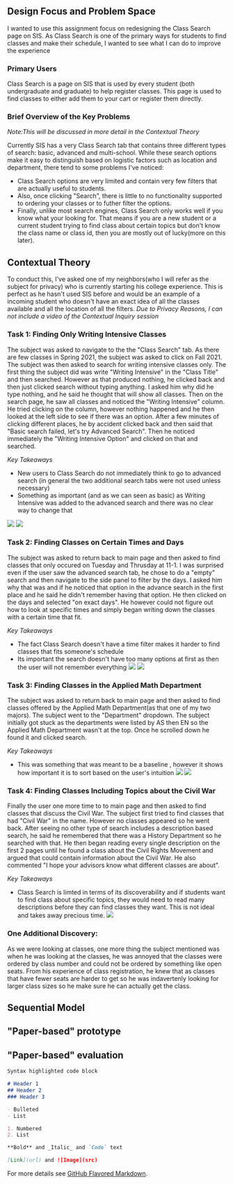 ## Design Focus and Problem Space
I wanted to use this assignment focus on redesigning the Class Search page on SIS. As Class Search is one of the primary ways for students to find classes and make their schedule, I wanted to see what I can do to improve the experience
### Primary Users
Class Search is a page on SIS that is used by every student (both undergraduate and graduate) to help register classes. This page is used to find classes to either add them to your cart or register them directly. 
### Brief Overview of the Key Problems
_Note:This will be discussed in more detail in the Contextual Theory_

Currently SIS has a very Class Search tab that contains three different types of search: basic, advanced and multi-school. While these search options make it easy to distinguish based on logistic factors such as location and department, there tend to some problems I've noticed:
- Class Search options are very limited and contain very few filters that are actually useful to students.
- Also, once clicking "Search", there is little to no functionality supported to ordering your classes or to futher filter the options. 
- Finally, unlike most search engines, Class Search only works well if you know what your looking for. That means if you are a new student or a current student trying to find class about certain topics but don't know the class name or class id, then you are mostly out of lucky(more on this later). 

## Contextual Theory
To conduct this, I've asked one of my neighbors(who I will refer as the subject for privacy) who is currently starting his college experience. This is perfect as he hasn't used SIS before and would be an example of a incoming student who doesn't have an exact idea of all the classes available and all the location of all the filters.
_Due to Privacy Reasons, I can not include a video of the Contextual Inquiry session_

### Task 1: Finding Only Writing Intensive Classes
The subject was asked to navigate to the the "Class Search" tab. As there are few classes in Spring 2021, the subject was asked to click on Fall 2021. The subject was then asked to search for writing intensive classes only. The first thing the subject did was write "Writing Intensive" in the "Class Title" and then searched. However as that produced nothing, he clicked back and then just clicked search without typing anything. I asked him why did he type nothing, and he said he thought that will show all classes. Then on the search page, he saw all classes and noticed the "Writing Intensive" column. He tried clicking on the column, however nothing happened and he then looked at the left side to see if there was an option. After a few minutes of clicking different places, he by accident clicked back and then said that "Basic search failed, let's try Advanced Search". Then he noticed immediately the "Writing Intensive Option" and clicked on that and searched.

_Key Takeaways_
- New users to Class Search do not immediately think to go to advanced search (in general the two additional search tabs were not used unless necessary)
- Something as important (and as we can seen as basic) as Writing Intensive was added to the advanced search and there was no clear way to change that 

![](2.png)  ![](3.png) 
### Task 2: Finding Classes on Certain Times and Days
The subject was asked to return back to main page and then asked to find classes that only occured on Tuesday and Thrusday at 11-1. I was surprised even if the user saw the advanced search tab, he chose to do a "empty" search and then navigate to the side panel to filter by the days. I asked him why that was and if he noticed that option in the advance search in the first place and he said he didn't remember having that option. He then clicked on the days and selected "on exact days". He however could not figure out how to look at specific times and simply began writing down the classes with a certain time that fit.

_Key Takeaways_
- The fact Class Search doesn't have a time filter makes it harder to find classes that fits someone's schedule
- Its important the search doesn't have too many options at first as then the user will not remember everything
![](4.png) ![](5.png) 


### Task 3: Finding Classes in the Applied Math Department
The subject was asked to return back to main page and then asked to find classes offered by the Applied Math Department(as that one of my two majors). The subject went to the "Department" dropdown. The subject initially got stuck as the departments were listed by AS then EN so the Applied Math Department wasn't at the top. Once he scrolled down he found it and clicked search. 

_Key Takeaways_
- This was something that was meant to be a baseline , however it shows how important it is to sort based on the user's intuition 
![](7.png)  ![](8.png)

### Task 4: Finding Classes Including Topics about the Civil War
Finally the user one more time to to main page and then asked to find classes that discuss the Civil War. The subject first tried to find classes that had "Civil War" in the name. However no classes appeared so he went back. After seeing no other type of search includes a description based search, he said he remembered that there was a History Department so he searched with that. He then began reading every single description on the first 2 pages until he found a class about the Civil Rights Movement and argued that could contain information about the Civil War. He also commented "I hope your advisors know what different classes are about".

_Key Takeaways_
- Class Search is limted in terms of its discoverability and if students want to find class about specific topics, they would need to read many descriptions before they can find classes they want. This is not ideal and takes away precious time. 
![](1.png)

### One Additional Discovery:
As we were looking at classes, one more thing the subject mentioned was when he was looking at the classes, he was annoyed that the classes were ordered by class number and could not be ordered by something like open seats. From his experience of class registration, he knew that as classes that have fewer seats are harder to get so he was indavertenly looking for larger class sizes so he make sure he can actually get the class. 

## Sequential Model 

## "Paper-based" prototype


## "Paper-based" evaluation

```markdown
Syntax highlighted code block

# Header 1
## Header 2
### Header 3

- Bulleted
- List

1. Numbered
2. List

**Bold** and _Italic_ and `Code` text

[Link](url) and ![Image](src)
```

For more details see [GitHub Flavored Markdown](https://guides.github.com/features/mastering-markdown/).

